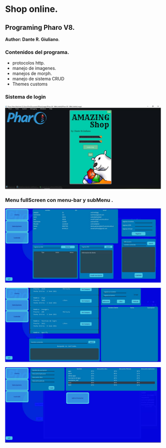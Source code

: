 # Shop online.
## Programing Pharo V8.

**Author: Dante R. Giuliano**.

### Contenidos del programa.
- protocolos http.
- manejo de imagenes.
- manejos de morph.
- manejo de sistema CRUD
- Themes customs

### Sistema de login ###

![1](https://github.com/danteGiuliano/amazing_shop/blob/stable/imagenes%20de%20trabajo/Screenshot_3.jpg)

### Menu fullScreen con menu-bar y subMenu .

![2](https://github.com/danteGiuliano/amazing_shop/blob/produce/imagenes%20de%20trabajo/JulioVersionCliente.jpg?raw=true)

![3](https://github.com/danteGiuliano/amazing_shop/blob/produce/imagenes%20de%20trabajo/JulioVersionContenido.jpg?raw=true)

![4](https://github.com/danteGiuliano/amazing_shop/blob/produce/imagenes%20de%20trabajo/JulioVersionSuscripcion.jpg?raw=true)
